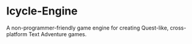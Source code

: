 # Icycle-Engine
A non-programmer-friendly game engine for creating Quest-like, cross-platform Text Adventure games.
